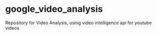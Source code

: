 # google_video_analysis
Repository for Video Analysis, using video intelligence api for youtube videos
